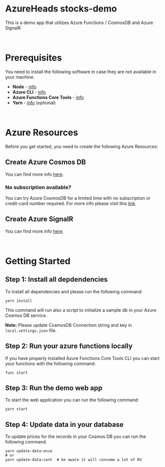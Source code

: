 # AzureHeads stocks-demo

This is a demo app that utilizes Azure Functions / CosmosDB and Azure SignalR

&nbsp;

# Prerequisites

You need to install the following software in case they are not available in your machine.


* **Node** - [info](https://nodejs.org/en/download/)
* **Azure CLI** - [info](https://docs.microsoft.com/en-us/cli/azure/install-azure-cli?view=azure-cli-latest)
* **Azure Functions Core Tools** - [info](https://docs.microsoft.com/en-us/azure/azure-functions/functions-run-local?tabs=windows%2Ccsharp%2Cbash)
* **Yarn** - [info](https://classic.yarnpkg.com/en/docs/install/#windows-stable) (optional)

&nbsp;
# Azure Resources

Before you get started, you need to create the following Azure Resources:

## Create Azure Cosmos DB

You can find more info [here](https://docs.microsoft.com/en-us/azure/cosmos-db/introduction). 

### No subscription available?
You can try Azure CosmosDB for a limited time with no subscription or credit-card number required.
For more info please visit this [link](https://azure.microsoft.com/en-us/try/cosmosdb/).

## Create Azure SignalR

You can find more info [here](https://azure.microsoft.com/en-us/services/signalr-service/). 

&nbsp;

# Getting Started

## Step 1: Install all depdendencies

To install all dependencies and please run the following command:
```
yarn install
```

This command will run also a script to initialize a sample db in your Azure Cosmos DB service.

**Note:** Please update CosmosDB Connection string and key in `local.settings.json` file.

## Step 2: Run your azure functions locally

If you have properly installed Azure Functions Core Tools CLI you can start your functions with the following command:
```
func start
```


## Step 3: Run the demo web app
To start the web application you can run the following command:
```
yarn start
```

## Step 4: Update data in your database
To update prices for the records in your Cosmos DB you can run the following command.
```
yarn update-data:once
# or 
yarn update-data:cont  # be aware it will consume a lot of RU
```

